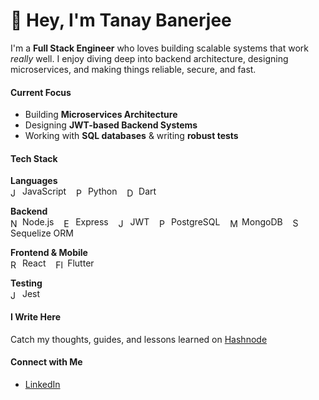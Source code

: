 # 👋 Hey, I'm Tanay Banerjee

I'm a **Full Stack Engineer** who loves building scalable systems that work *really* well. I enjoy diving deep into backend architecture, designing microservices, and making things reliable, secure, and fast.

#### Current Focus
- Building **Microservices Architecture**  
- Designing **JWT-based Backend Systems**  
- Working with **SQL databases** & writing **robust tests**

#### Tech Stack

**Languages**  
<span><img src="https://cdn.jsdelivr.net/gh/devicons/devicon/icons/javascript/javascript-original.svg" alt="JavaScript" width="15" style="vertical-align:middle;"/> JavaScript</span> &nbsp;&nbsp;
<span><img src="https://cdn.jsdelivr.net/gh/devicons/devicon/icons/python/python-original.svg" alt="Python" width="15" style="vertical-align:middle;"/> Python</span> &nbsp;&nbsp;
<span><img src="https://cdn.jsdelivr.net/gh/devicons/devicon/icons/dart/dart-original.svg" alt="Dart" width="15" style="vertical-align:middle;"/> Dart</span>  

**Backend**  
<span><img src="https://cdn.jsdelivr.net/gh/devicons/devicon/icons/nodejs/nodejs-original.svg" alt="Node.js" width="15" style="vertical-align:middle;"/> Node.js</span> &nbsp;&nbsp;
<span><img src="https://cdn.jsdelivr.net/gh/devicons/devicon/icons/express/express-original.svg" alt="Express" width="15" style="vertical-align:middle;"/> Express</span> &nbsp;&nbsp;
<span><img src="https://img.shields.io/badge/JWT-black?style=flat&logo=jsonwebtokens&logoColor=white" alt="JWT" height="15" style="vertical-align:middle;"/> JWT</span> &nbsp;&nbsp;
<span><img src="https://cdn.jsdelivr.net/gh/devicons/devicon/icons/postgresql/postgresql-original.svg" alt="PostgreSQL" width="15" style="vertical-align:middle;"/> PostgreSQL</span> &nbsp;&nbsp;
<span><img src="https://cdn.jsdelivr.net/gh/devicons/devicon/icons/mongodb/mongodb-original.svg" alt="MongoDB" width="15" style="vertical-align:middle;"/> MongoDB</span> &nbsp;&nbsp;
<span><img src="https://avatars.githubusercontent.com/u/82084621?s=200&v=4" alt="Sequelize" width="16" style="vertical-align:middle;"/> Sequelize ORM</span>

**Frontend & Mobile**  
<span><img src="https://cdn.jsdelivr.net/gh/devicons/devicon/icons/react/react-original.svg" alt="React" width="15" style="vertical-align:middle;"/> React</span> &nbsp;&nbsp;
<span><img src="https://cdn.jsdelivr.net/gh/devicons/devicon/icons/flutter/flutter-original.svg" alt="Flutter" width="15" style="vertical-align:middle;"/> Flutter</span>

**Testing**  
<span><img src="https://cdn.jsdelivr.net/gh/devicons/devicon/icons/jest/jest-plain.svg" alt="Jest" width="15" style="vertical-align:middle;"/> Jest</span>




#### I Write Here  
Catch my thoughts, guides, and lessons learned on [Hashnode](https://iamtanaybanerjee.hashnode.dev/)

#### Connect with Me  
- [LinkedIn](https://www.linkedin.com/in/tanaybanerjeedev)

